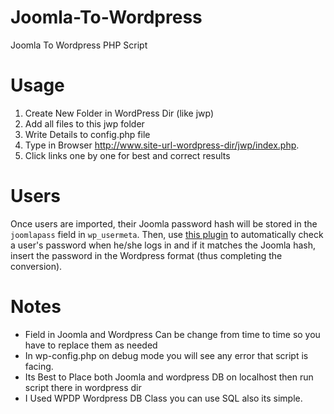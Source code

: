 # Joomla-To-Wordpress
Joomla To Wordpress PHP Script 
# Usage
1. Create New Folder in WordPress Dir (like jwp)
2. Add all files to this jwp folder
3. Write Details to config.php file
4. Type in Browser http://www.site-url-wordpress-dir/jwp/index.php.
5. Click links one by one for best and correct results

# Users
Once users are imported, their Joomla password hash will be stored in the `joomlapass`
field in `wp_usermeta`. Then, use [this plugin](https://github.com/asmartin/joomla-to-wordpress-migrated-users-authentication-plugin) to automatically check a user's password when he/she
logs in and if it matches the Joomla hash, insert the password in the Wordpress format (thus completing the conversion).

# Notes
* Field in Joomla and Wordpress Can be change from time to time so you have to replace them as needed
* In wp-config.php on debug mode you will see any error that script is facing.
* Its Best to Place both Joomla and wordpress DB on localhost then run script there in wordpress dir
* I Used WPDP Wordpress DB Class you can use SQL also its simple.
